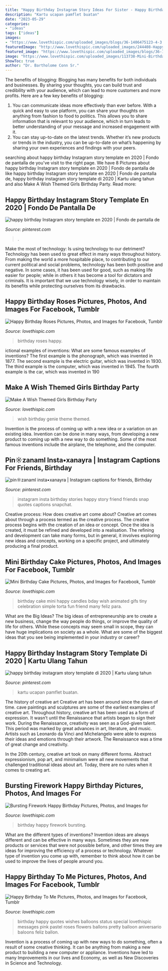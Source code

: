 ```yaml
---
title: "Happy Birthday Instagram Story Ideas For Sister - Happy Birthday To Me Pictures, Photos, And Images For Facebook, Tumblr"
description: "Kartu ucapan pamflet buatan"
date: "2023-05-29"
categories:
- "ideas"
tags: ["ideas"]
images:
- "https://www.lovethispic.com/uploaded_images/blogs/36-1406475123-4-3.jpeg"
featuredImage: "http://www.lovethispic.com/uploaded_images/244408-Happy-Birthday-To-Me.jpg"
featured_image: "https://www.lovethispic.com/uploaded_images/blogs/36-1406475123-4-3.jpeg"
image: "https://www.lovethispic.com/uploaded_images/113738-Mini-Birthday-Cake.gif?1"
ShowToc: true
author: "Dr. Bartholome Conn Sr."
---
```



The benefits of blogging:
Blogging has many benefits for both individuals and businesses. By sharing your thoughts, you can build trust and credibility with your audience, which can lead to more customers and more profits. Here are a few key benefits of blogging: 
1. You can communicate ideas more effectively than ever before. With a quick and easy to use platform, you can share your thoughts on anything from fashion to food to politics. This allows you to share information that is relevant to your audience, which in turn leads to better understanding of your message and increased engagement with it. 
2. You can stay up-to-date on the latest trends. Whether it’s new products or trends in the industry, you can be up-to-date on what’s happening by sharing your own experiences and findings with your peers.

	

		
searching about happy birthday Instagram story template en 2020 | Fondo de pantalla de you've visit to the right page. We have 8 Pictures about happy birthday Instagram story template en 2020 | Fondo de pantalla de like happy birthday Instagram story template en 2020 | Fondo de pantalla de, happy birthday instagram story template di 2020 | Kartu ulang tahun and also Make A Wish Themed Girls Birthday Party. Read more:
		
    
## Happy Birthday Instagram Story Template En 2020 | Fondo De Pantalla De

<img loading=lazy src="https://i.pinimg.com/736x/59/1a/ac/591aac8c63326ac4a75e94bdc7974c63.jpg" onerror="this.onerror=null;this.src='https://tse3.mm.bing.net/th?id=OIP.zHXVB-nOy_W49bNTRxulhQHaNK&amp;pid=15.1';" alt="happy birthday Instagram story template en 2020 | Fondo de pantalla de">

_Source: pinterest.com_

>. 

	

Make the most of technology: Is using technology to our detriment?
Technology has been used to great effect in many ways throughout history. From making the world a more hospitable place, to contributing to our current political and social problems, technology has been both positive and negative. In some cases, it has been used for good, such as making life easier for people; while in others it has become a tool for dictators and criminals. It is important that we use technology wisely, in order to maintain its benefits while protecting ourselves from its drawbacks.

    
## Happy Birthday Roses Pictures, Photos, And Images For Facebook, Tumblr

<img loading=lazy src="http://www.lovethispic.com/uploaded_images/381319-Happy-Birthday-Roses.gif" onerror="this.onerror=null;this.src='https://tse3.mm.bing.net/th?id=OIP.CrlIt1ChPrkZZO1K-BdwvwAAAA&amp;pid=15.1';" alt="Happy Birthday Roses Pictures, Photos, and Images for Facebook, Tumblr">

_Source: lovethispic.com_

>birthday roses happy. 

	

ictional examples of inventions: What are some famous examples of inventions?
The first example is the phonograph, which was invented in 1877. The second example is the electric guitar, which was invented in 1930. The third example is the computer, which was invented in 1945. The fourth example is the car, which was invented in 190
    
## Make A Wish Themed Girls Birthday Party

<img loading=lazy src="https://www.lovethispic.com/uploaded_images/blogs/36-1406475123-4-3.jpeg" onerror="this.onerror=null;this.src='https://tse4.mm.bing.net/th?id=OIP.oraTEXKTmPm3SBs4XT0_TwHaLJ&amp;pid=15.1';" alt="Make A Wish Themed Girls Birthday Party">

_Source: lovethispic.com_

>wish birthday genie theme themed. 

	

Invention is the process of coming up with a new idea or a variation on an existing idea. Invention can be done in many ways, from developing a new product to coming up with a new way to do something. Some of the most famous inventions include the airplane, the telephone, and the computer.

    
## Pin☼zanaml Insta•xanayra | Instagram Captions For Friends, Birthday

<img loading=lazy src="https://i.pinimg.com/736x/ad/3c/6f/ad3c6fce72a27974e286c6376b45ee28.jpg" onerror="this.onerror=null;this.src='https://tse2.mm.bing.net/th?id=OIP.T9SeIpF6iYHjvsEd2Hv4cAHaNK&amp;pid=15.1';" alt="pin☼zanaml insta•xanayra | Instagram captions for friends, Birthday">

_Source: pinterest.com_

>instagram insta birthday stories happy story friend friends snap quotes captions snapchat. 

	

Creative process: How does creative art come about?
Creative art comes about through a process termed as the creative process. The creative process begins with the creation of an idea or concept. Once the idea is created, it must be refined and developed into a realisation. The refining and development can take many forms, but in general, it involves exploring new ideas and concepts, working on a specific project, and ultimately producing a final product.

    
## Mini Birthday Cake Pictures, Photos, And Images For Facebook, Tumblr

<img loading=lazy src="https://www.lovethispic.com/uploaded_images/113738-Mini-Birthday-Cake.gif?1" onerror="this.onerror=null;this.src='https://tse4.mm.bing.net/th?id=OIP.gBDp8nlUzV-N72vMP1ip-QHaLG&amp;pid=15.1';" alt="Mini Birthday Cake Pictures, Photos, and Images for Facebook, Tumblr">

_Source: lovethispic.com_

>birthday cake mini happy candles bday wish animated gifs tiny celebration simple torta fun friend many feliz para. 

	

What are the Big Ideas?
The big ideas of entrepreneurship are to create a new business, change the way people do things, or improve the quality of life for others. While these concepts may seem small in scope, they can have huge implications on society as a whole. What are some of the biggest ideas that you see being implemented in your industry or career?

    
## Happy Birthday Instagram Story Template Di 2020 | Kartu Ulang Tahun

<img loading=lazy src="https://i.pinimg.com/736x/4f/ea/d0/4fead012912f9a68e049999743b70ed8.jpg" onerror="this.onerror=null;this.src='https://tse2.mm.bing.net/th?id=OIP.nGs7r48r4bid52p4tKL1kAHaNF&amp;pid=15.1';" alt="happy birthday instagram story template di 2020 | Kartu ulang tahun">

_Source: pinterest.com_

>kartu ucapan pamflet buatan. 

	

The history of creative art
Creative art has been around since the dawn of time. cave paintings and sculptures are some of the earliest examples of creative art. Throughout history, creative art has been used as a form of expression. It wasn’t until the Renaissance that artists began to sign their work.
During the Renaissance, creativity was seen as a God-given talent. This period was marked by great advances in art, literature, and music. Artists such as Leonardo da Vinci and Michelangelo were able to express their ideas and emotions through their artwork. The Renaissance was a time of great change and creativity.

In the 20th century, creative art took on many different forms. Abstract expressionism, pop art, and minimalism were all new movements that challenged traditional ideas about art. Today, there are no rules when it comes to creating art.

    
## Bursting Firework Happy Birthday Pictures, Photos, And Images For

<img loading=lazy src="http://www.lovethispic.com/uploaded_images/336740-Bursting-Firework-Happy-Birthday.jpg" onerror="this.onerror=null;this.src='https://tse3.mm.bing.net/th?id=OIP.cXAYE-FZvBUOkucRsvgkhAAAAA&amp;pid=15.1';" alt="Bursting Firework Happy Birthday Pictures, Photos, and Images for">

_Source: lovethispic.com_

>birthday happy firework bursting. 

	

What are the different types of inventions?
Invention ideas are always different and can be effective in many ways. Sometimes they are new products or services that were not possible before, and other times they are ideas for improving the efficiency of a process or technology. Whatever type of invention you come up with, remember to think about how it can be used to improve the lives of people around you.

    
## Happy Birthday To Me Pictures, Photos, And Images For Facebook, Tumblr

<img loading=lazy src="http://www.lovethispic.com/uploaded_images/244408-Happy-Birthday-To-Me.jpg" onerror="this.onerror=null;this.src='https://tse2.mm.bing.net/th?id=OIP.2mWwjU3WFxzHJM7-7N4wxQHaLI&amp;pid=15.1';" alt="Happy Birthday To Me Pictures, Photos, and Images for Facebook, Tumblr">

_Source: lovethispic.com_

>birthday happy quotes wishes balloons status special lovethispic messages pink pastel roses flowers ballons pretty balloon aniversario baloons feliz ballon. 

	

Invention is a process of coming up with new ways to do something, often a result of some creative thinking. It can be anything from making a new product to building a new computer or appliance. Inventions have led to many Improvements in our lives and Economy, as well as New Discoveries in Science and Technology.

